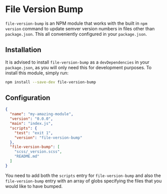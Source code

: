 # File Version Bump

`file-version-bump` is an NPM module that works with the built in `npm version` command to update semver version numbers in files other than `package.json`. This all conveniently configured in your `package.json`.

## Installation

It is advised to install `file-version-bump` as a `devDependencies` in your `package.json`, as you will only need this for development purposes. To install this module, simply run:

```sh
npm install --save-dev file-version-bump
```

## Configuration
```json
{
  "name": "my-amazing-module",
  "version": "0.0.0",
  "main": "index.js",
  "scripts": {
    "test": "exit 1",
    "version": "file-version-bump"
  },
  "file-version-bump": [
    "scss/_version.scss",
    "README.md"
  ]
}
```

You need to add both the `scripts` entry for `file-version-bump` and also the `file-version-bump` entry with an array of globs specifying the files that you would like to have bumped.

